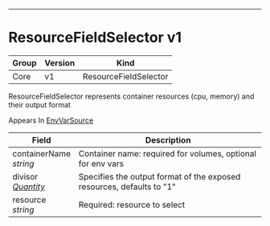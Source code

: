 

-----------
# ResourceFieldSelector v1



Group        | Version     | Kind
------------ | ---------- | -----------
Core | v1 | ResourceFieldSelector







ResourceFieldSelector represents container resources (cpu, memory) and their output format

<aside class="notice">
Appears In <a href="#envvarsource-v1">EnvVarSource</a> </aside>

Field        | Description
------------ | -----------
containerName <br /> *string*  | Container name: required for volumes, optional for env vars
divisor <br /> *[Quantity](#quantity-resource)*  | Specifies the output format of the exposed resources, defaults to "1"
resource <br /> *string*  | Required: resource to select






